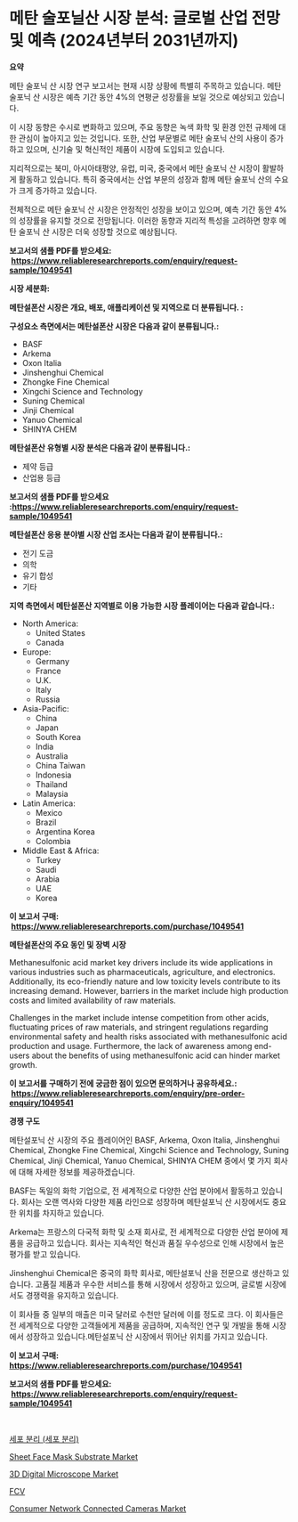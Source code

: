 <p><h1>메탄 술포닐산 시장 분석: 글로벌 산업 전망 및 예측 (2024년부터 2031년까지)</h1></p><p><strong>요약</strong></p>
<p><p>메탄 술포닉 산 시장 연구 보고서는 현재 시장 상황에 특별히 주목하고 있습니다. 메탄 술포닉 산 시장은 예측 기간 동안 4%의 연평균 성장률을 보일 것으로 예상되고 있습니다.</p><p>이 시장 동향은 수시로 변화하고 있으며, 주요 동향은 녹색 화학 및 환경 안전 규제에 대한 관심이 높아지고 있는 것입니다. 또한, 산업 부문별로 메탄 술포닉 산의 사용이 증가하고 있으며, 신기술 및 혁신적인 제품이 시장에 도입되고 있습니다.</p><p>지리적으로는 북미, 아시아태평양, 유럽, 미국, 중국에서 메탄 술포닉 산 시장이 활발하게 활동하고 있습니다. 특히 중국에서는 산업 부문의 성장과 함께 메탄 술포닉 산의 수요가 크게 증가하고 있습니다.</p><p>전체적으로 메탄 술포닉 산 시장은 안정적인 성장을 보이고 있으며, 예측 기간 동안 4%의 성장률을 유지할 것으로 전망됩니다. 이러한 동향과 지리적 특성을 고려하면 향후 메탄 술포닉 산 시장은 더욱 성장할 것으로 예상됩니다.</p></p>
<p><strong>보고서의 샘플 PDF를 받으세요: &nbsp;<a href="https://www.reliableresearchreports.com/enquiry/request-sample/1049541">https://www.reliableresearchreports.com/enquiry/request-sample/1049541</a></strong></p>
<p><strong>시장 세분화:</strong></p>
<p><strong> 메탄설폰산 시장은 개요, 배포, 애플리케이션 및 지역으로 더 분류됩니다. :</strong></p>
<p><strong>구성요소 측면에서는 메탄설폰산 시장은 다음과 같이 분류됩니다.:</strong></p>
<p><ul><li>BASF</li><li>Arkema</li><li>Oxon Italia</li><li>Jinshenghui Chemical</li><li>Zhongke Fine Chemical</li><li>Xingchi Science and Technology</li><li>Suning Chemical</li><li>Jinji Chemical</li><li>Yanuo Chemical</li><li>SHINYA CHEM</li></ul></p>
<p><strong> 메탄설폰산 유형별 시장 분석은 다음과 같이 분류됩니다.:</strong></p>
<p><ul><li>제약 등급</li><li>산업용 등급</li></ul></p>
<p><strong>보고서의 샘플 PDF를 받으세요 :<a href="https://www.reliableresearchreports.com/enquiry/request-sample/1049541">https://www.reliableresearchreports.com/enquiry/request-sample/1049541</a></strong></p>
<p><strong> 메탄설폰산 응용 분야별 시장 산업 조사는 다음과 같이 분류됩니다.:</strong></p>
<p><ul><li>전기 도금</li><li>의학</li><li>유기 합성</li><li>기타</li></ul></p>
<p><strong>지역 측면에서 메탄설폰산 지역별로 이용 가능한 시장 플레이어는 다음과 같습니다.:</strong></p>
<p><ul>
    <li>
        North America:
        <ul>
            <li>United States</li>
            <li>Canada</li>
        </ul>
    </li>
    <li>
        Europe:
        <ul>
            <li>Germany</li>
            <li>France</li>
            <li>U.K.</li>
            <li>Italy</li>
            <li>Russia</li>
        </ul>
    </li>
    <li>
        Asia-Pacific:
        <ul>
            <li>China</li>
            <li>Japan</li>
            <li>South Korea</li>
            <li>India</li>
            <li>Australia</li>
            <li>China Taiwan</li>
            <li>Indonesia</li>
            <li>Thailand</li>
            <li>Malaysia</li>
        </ul>
    </li>
    <li>
        Latin America:
        <ul>
            <li>Mexico</li>
            <li>Brazil</li>
            <li>Argentina Korea</li>
            <li>Colombia</li>
        </ul>
    </li>
    <li>
        Middle East & Africa:
        <ul>
            <li>Turkey</li>
            <li>Saudi</li>
            <li>Arabia</li>
            <li>UAE</li>
            <li>Korea</li>
        </ul>
    </li>
    </ul></p>
<p><strong>이 보고서 구매: &nbsp;<a href="https://www.reliableresearchreports.com/purchase/1049541">https://www.reliableresearchreports.com/purchase/1049541</a></strong></p>
<p><strong>메탄설폰산의 주요 동인 및 장벽 시장</strong></p>
<p><p>Methanesulfonic acid market key drivers include its wide applications in various industries such as pharmaceuticals, agriculture, and electronics. Additionally, its eco-friendly nature and low toxicity levels contribute to its increasing demand. However, barriers in the market include high production costs and limited availability of raw materials.</p><p>Challenges in the market include intense competition from other acids, fluctuating prices of raw materials, and stringent regulations regarding environmental safety and health risks associated with methanesulfonic acid production and usage. Furthermore, the lack of awareness among end-users about the benefits of using methanesulfonic acid can hinder market growth.</p></p>
<p><strong>이 보고서를 구매하기 전에 궁금한 점이 있으면 문의하거나 공유하세요.: &nbsp;<a href="https://www.reliableresearchreports.com/enquiry/pre-order-enquiry/1049541">https://www.reliableresearchreports.com/enquiry/pre-order-enquiry/1049541</a></strong></p>
<p><strong>경쟁 구도</strong></p>
<p><p>메탄설포닉 산 시장의 주요 플레이어인 BASF, Arkema, Oxon Italia, Jinshenghui Chemical, Zhongke Fine Chemical, Xingchi Science and Technology, Suning Chemical, Jinji Chemical, Yanuo Chemical, SHINYA CHEM 중에서 몇 가지 회사에 대해 자세한 정보를 제공하겠습니다.</p><p>BASF는 독일의 화학 기업으로, 전 세계적으로 다양한 산업 분야에서 활동하고 있습니다. 회사는 오랜 역사와 다양한 제품 라인으로 성장하며 메탄설포닉 산 시장에서도 중요한 위치를 차지하고 있습니다.</p><p>Arkema는 프랑스의 다국적 화학 및 소재 회사로, 전 세계적으로 다양한 산업 분야에 제품을 공급하고 있습니다. 회사는 지속적인 혁신과 품질 우수성으로 인해 시장에서 높은 평가를 받고 있습니다.</p><p>Jinshenghui Chemical은 중국의 화학 회사로, 메탄설포닉 산을 전문으로 생산하고 있습니다. 고품질 제품과 우수한 서비스를 통해 시장에서 성장하고 있으며, 글로벌 시장에서도 경쟁력을 유지하고 있습니다.</p><p>이 회사들 중 일부의 매출은 미국 달러로 수천만 달러에 이를 정도로 크다. 이 회사들은 전 세계적으로 다양한 고객들에게 제품을 공급하며, 지속적인 연구 및 개발을 통해 시장에서 성장하고 있습니다.메탄설포닉 산 시장에서 뛰어난 위치를 가지고 있습니다.</p></p>
<p><strong>이 보고서 구매: &nbsp; <a href="https://www.reliableresearchreports.com/purchase/1049541">https://www.reliableresearchreports.com/purchase/1049541</a></strong></p>
<p><strong>보고서의 샘플 PDF를 받으세요: &nbsp;<a href="https://www.reliableresearchreports.com/enquiry/request-sample/1049541">https://www.reliableresearchreports.com/enquiry/request-sample/1049541</a></strong><strong></strong></p>
<p>&nbsp;</p>
<p><p><a href="https://github.com/mpodehpw07370073/Market-Research-Report-List-1/blob/main/8631098194598.md">세포 분리 (세포 분리)</a></p><p><a href="https://github.com/FassouRP/Market-Research-Report-List-3/blob/main/sheet-face-mask-substrate-market.md">Sheet Face Mask Substrate Market</a></p><p><a href="https://issuu.com/reportprime-2/docs/3d-digital-microscope-market-size-2030.pptx">3D Digital Microscope Market</a></p><p><a href="https://medium.com/@munroco657/%E6%B0%B4%E7%B4%A0%E7%87%83%E6%96%99%E9%9B%BB%E6%B1%A0%E8%BB%8A-fcevs-%E5%B8%82%E5%A0%B4-2031%E5%B9%B4%E3%81%BE%E3%81%A7%E3%81%AE%E3%83%88%E3%83%AC%E3%83%B3%E3%83%89-%E4%BA%88%E6%B8%AC-%E7%AB%B6%E4%BA%89%E5%88%86%E6%9E%90-5a632ea6f48f">FCV</a></p><p><a href="https://faithful-glue-af3.notion.site/Consumer-Network-Connected-Cameras-Market-Centers-on-Aspects-such-as-Market-Growth-Market-Share-Ma-3a6e7b93afb5492585414ce75a1eb021">Consumer Network Connected Cameras Market</a></p></p>